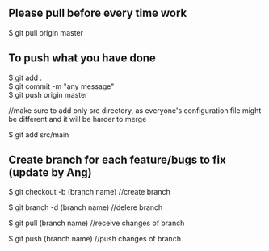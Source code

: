 ## Please pull before every time work
$ git pull origin master 

## To push what you have done
$ git add .  
$ git commit -m "any message"  
$ git push origin master  

//make sure to add only src directory, as everyone's configuration file might
be different and it will be harder to merge

$ git add src/main

## Create branch for each feature/bugs to fix (update by Ang)
$ git checkout -b (branch name) //create branch

$ git branch -d (branch name) //delere branch

$ git pull (branch name) //receive changes of branch

$ git push (branch name) //push changes of branch
